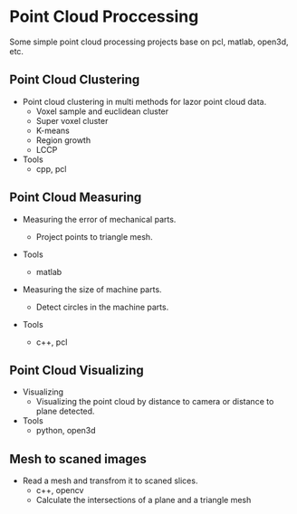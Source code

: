 # Point Cloud Proccessing
Some simple point cloud processing projects base on pcl, matlab, open3d, etc.

## Point Cloud Clustering
- Point cloud clustering in multi methods for lazor point cloud data.
  + Voxel sample and euclidean cluster 
  + Super voxel cluster 
  + K-means 
  + Region growth 
  + LCCP
- Tools 
  + cpp, pcl

## Point Cloud Measuring 
- Measuring the error of mechanical parts.
  + Project points to triangle mesh.
- Tools 
  + matlab

- Measuring the size of machine parts.
  + Detect circles in the machine parts.
- Tools 
  + c++, pcl

## Point Cloud Visualizing 
- Visualizing
  + Visualizing the point cloud by distance to camera or distance to plane detected.
- Tools 
  + python, open3d

## Mesh to scaned images 
- Read a mesh and transfrom it to scaned slices.
  + c++, opencv
  + Calculate the intersections of a plane and a triangle mesh
